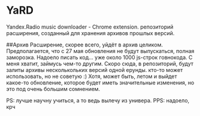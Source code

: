 # YaRD
Yandex.Radio music downloader - Chrome extension. репозиторий расширения, созданный для хранения архивов прошлых версий.

##Архив
Расширение, скорее всего, уйдёт в архив целиком. Предполагается, что с 27 мая обновления не будут выпускаться, полная заморозка.
Надоело писать код… уже около 1000 js-строк говнокода. С меня хватит, займусь чем-то другим.
Скоро сюда, в репозиторий, будут залиты архивы несколькольких версий одной ерунды. кто-то может использовать, но не советую :)
Хотя, может быть, летом и выйдет какое-то обновление, которое будет иметь значительные изменения, но это под очень большим сомнением.

PS: лучше научну учиться, а то ведь вылечу из универа.
PPS: надоело, крч
